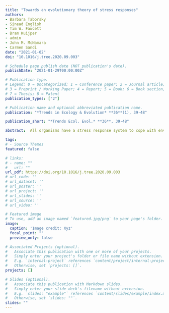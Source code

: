 ```yaml
---
title: "Towards an evolutionary theory of stress responses"
authors:
- Barbara Taborsky
- Sinead English
- Tim W. Fawcett
- Bram Kuijper
- admin
- John M. McNamara
- Carmen Sandi
date: "2021-01-02"
doi: "10.1016/j.tree.2020.09.003"

# Schedule page publish date (NOT publication's date).
publishDate: "2021-01-29T00:00:00Z"

# Publication type.
# Legend: 0 = Uncategorized; 1 = Conference paper; 2 = Journal article;
# 3 = Preprint / Working Paper; 4 = Report; 5 = Book; 6 = Book section;
# 7 = Thesis; 8 = Patent
publication_types: ["2"]

# Publication name and optional abbreviated publication name.
publication: "*Trends in Ecology & Evolution* **36**(1), 39-48"

publication_short: "*Trends Ecol. Evol.* **36**, 39-48"

abstract:  All organisms have a stress response system to cope with environmental threats, yet its precise form varies hugely within and across individuals, populations, and species. While the physiological mechanisms are increasingly understood, how stress responses have evolved remains elusive. Here, we show that important insights can be gained from models that incorporate physiological mechanisms within an evolutionary optimality analysis (the ‘evo-mecho’ approach). Our approach reveals environmental predictability and physiological constraints as key factors shaping stress response evolution, generating testable predictions about variation across species and contexts. We call for an integrated research programme combining theory, experimental evolution, and comparative analysis to advance scientific understanding of how this core physiological system has evolved.

tags:
# - Source Themes
featured: false

# links:
# - name: ""
#   url: ""
url_pdf: https://doi.org/10.1016/j.tree.2020.09.003
# url_code: ''
# url_dataset: ''
# url_poster: ''
# url_project: ''
# url_slides: ''
# url_source: ''
# url_video: ''

# Featured image
# To use, add an image named `featured.jpg/png` to your page's folder.
image:
  caption: 'Image credit: Xyz'
  focal_point: ""
  preview_only: false

# Associated Projects (optional).
#   Associate this publication with one or more of your projects.
#   Simply enter your project's folder or file name without extension.
#   E.g. `internal-project` references `content/project/internal-project/index.md`.
#   Otherwise, set `projects: []`.
projects: []

# Slides (optional).
#   Associate this publication with Markdown slides.
#   Simply enter your slide deck's filename without extension.
#   E.g. `slides: "example"` references `content/slides/example/index.md`.
#   Otherwise, set `slides: ""`.
slides: ""
---
```

